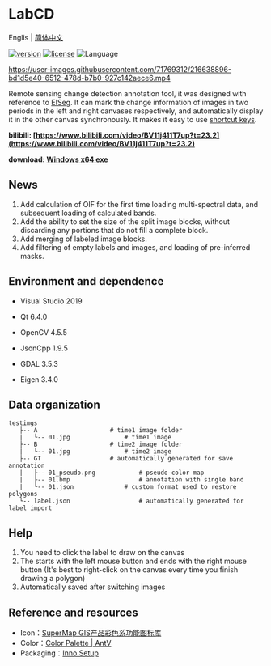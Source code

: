 # LabCD

Englis | [简体中文](./README.md)

[![version](https://img.shields.io/github/release/geoyee/LabCD.svg)](https://github.com/geoyee/LabCD/releases)  [![license](https://img.shields.io/badge/license-GPLv3-blue.svg)](LICENSE)  ![Language](https://img.shields.io/badge/language-C++%2017-blue.svg)

https://user-images.githubusercontent.com/71769312/216638896-bd1d5e40-6512-478d-b7b0-927c142aece6.mp4

Remote sensing change detection annotation tool, it was designed with reference to [EISeg](https://github.com/PaddlePaddle/PaddleSeg/tree/release/2.6/EISeg). It can mark the change information of images in two periods in the left and right canvases respectively, and automatically display it in the other canvas synchronously. It makes it easy to use [shortcut keys](https://github.com/geoyee/LabCD/wiki/%E5%BF%AB%E6%8D%B7%E9%94%AE%E5%88%97%E8%A1%A8).

**bilibili: [https://www.bilibili.com/video/BV11j411T7up?t=23.2](https://www.bilibili.com/video/BV11j411T7up?t=23.2)**

**download: [Windows x64 exe](https://github.com/geoyee/LabCD/releases/download/0.3/LabCD-0.3-x64-setup.exe)**

## News

1. Add calculation of OIF for the first time loading multi-spectral data, and subsequent loading of calculated bands.
2. Add the ability to set the size of the split image blocks, without discarding any portions that do not fill a complete block.
3. Add merging of labeled image blocks.
4. Add filtering of empty labels and images, and loading of pre-inferred masks.

## Environment and dependence

- Visual Studio 2019

- Qt 6.4.0

- OpenCV 4.5.5

- JsonCpp 1.9.5

- GDAL 3.5.3

- Eigen 3.4.0

## Data organization

```
testimgs
   ├-- A					# time1 image folder
   |   └-- 01.jpg				# time1 image
   ├-- B					# time2 image folder
   |   └-- 01.jpg				# time2 image
   ├-- GT					# automatically generated for save annotation
   |   ├-- 01_pseudo.png			# pseudo-color map
   |   ├-- 01.bmp			        # annotation with single band
   |   └-- 01.json				# custom format used to restore polygons
   └-- label.json	 		        # automatically generated for label import
```

## Help

1. You need to click the label to draw on the canvas
2. The starts with the left mouse button and ends with the right mouse button (It's best to right-click on the canvas every time you finish drawing a polygon)
3.  Automatically saved after switching images

## Reference and resources

- Icon：[SuperMap GIS产品彩色系功能图标库](https://www.iconfont.cn/collections/detail?spm=a313x.7781069.1998910419.d9df05512&cid=32519&lang=en-us)
- Color：[Color Palette | AntV](https://antv.vision/en/docs/specification/language/palette)
- Packaging：[Inno Setup](https://jrsoftware.org/)
